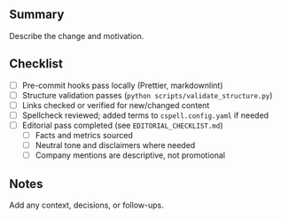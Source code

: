 ## Summary

Describe the change and motivation.

## Checklist

- [ ] Pre-commit hooks pass locally (Prettier, markdownlint)
- [ ] Structure validation passes (`python scripts/validate_structure.py`)
- [ ] Links checked or verified for new/changed content
- [ ] Spellcheck reviewed; added terms to `cspell.config.yaml` if needed
- [ ] Editorial pass completed (see `EDITORIAL_CHECKLIST.md`)
  - [ ] Facts and metrics sourced
  - [ ] Neutral tone and disclaimers where needed
  - [ ] Company mentions are descriptive, not promotional

## Notes

Add any context, decisions, or follow-ups.

